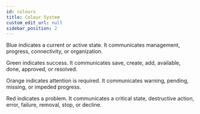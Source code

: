 ```yaml
---
id: colours
title: Colour System
custom_edit_url: null
sidebar_position: 2
---
```


Blue 
indicates a current or active state. It communicates management, progress, connectivity, or organization.

Green indicates success. It communicates save, create, add, available, done, approved, or resolved.

Orange indicates attention is required. It communicates warning, pending, missing, or impeded progress.

Red indicates a problem. It communicates a critical state, destructive action, error, failure, removal, stop, or decline.